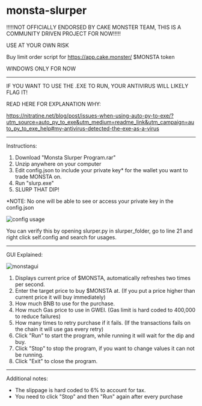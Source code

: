 # monsta-slurper

!!!!!NOT OFFICIALLY ENDORSED BY CAKE MONSTER TEAM, THIS IS A COMMUNITY DRIVEN PROJECT FOR NOW!!!!!

USE AT YOUR OWN RISK

Buy limit order script for https://app.cake.monster/ $MONSTA token

WINDOWS ONLY FOR NOW

-----------------------------------

IF YOU WANT TO USE THE .EXE TO RUN, YOUR ANTIVIRUS WILL LIKELY FLAG IT!

READ HERE FOR EXPLANATION WHY:

https://nitratine.net/blog/post/issues-when-using-auto-py-to-exe/?utm_source=auto_py_to_exe&utm_medium=readme_link&utm_campaign=auto_py_to_exe_help#my-antivirus-detected-the-exe-as-a-virus

-----------------------------------

Instructions:
1. Download "Monsta Slurper Program.rar"
2. Unzip anywhere on your computer
3. Edit config.json to include your private key* for the wallet you want to trade MONSTA on.
4. Run "slurp.exe"
5. SLURP THAT DIP!

*NOTE: No one will be able to see or access your private key in the config.json

![config usage](https://user-images.githubusercontent.com/90290113/138597240-5058bf31-a5b4-4096-99cd-4fc10c7662ec.JPG)

You can verify this by opening slurper.py in slurper_folder, go to line 21 and right click self.config and search for usages.

-----------------------------------

GUI Explained:

![monstagui](https://user-images.githubusercontent.com/90290113/138597137-983177e3-6b74-47ca-9675-85cbdd72b63b.png)

1. Displays current price of $MONSTA, automatically refreshes two times per second.
2. Enter the target price to buy $MONSTA at. (If you put a price higher than current price it will buy immediately)
3. How much BNB to use for the purchase.
4. How much Gas price to use in GWEI. (Gas limit is hard coded to 400,000 to reduce failures)
5. How many times to retry purchase if it fails. (If the transactions fails on the chain it will use gas every retry)
6. Click "Run" to start the program, while running it will wait for the dip and buy.
7. Click "Stop" to stop the program, if you want to change values it can not be running.
8. Click "Exit" to close the program.

-----------------------------------

Additional notes:
- The slippage is hard coded to 6% to account for tax.
- You need to click "Stop" and then "Run" again after every purchase
